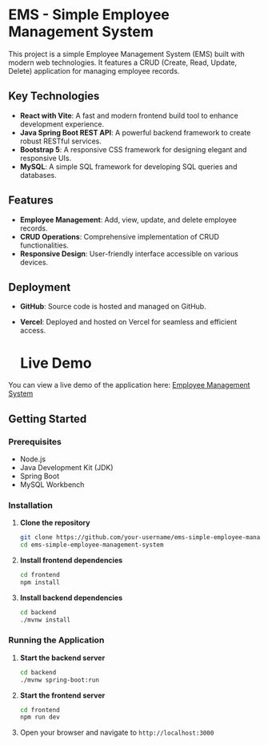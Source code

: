 # EMS - Simple Employee Management System

This project is a simple Employee Management System (EMS) built with modern web technologies. It features a CRUD (Create, Read, Update, Delete) application for managing employee records.

## Key Technologies

- **React with Vite**: A fast and modern frontend build tool to enhance development experience.
- **Java Spring Boot REST API**: A powerful backend framework to create robust RESTful services.
- **Bootstrap 5**: A responsive CSS framework for designing elegant and responsive UIs.
- **MySQL**: A simple SQL framework for developing SQL queries and databases.

## Features

- **Employee Management**: Add, view, update, and delete employee records.
- **CRUD Operations**: Comprehensive implementation of CRUD functionalities.
- **Responsive Design**: User-friendly interface accessible on various devices.

## Deployment

- **GitHub**: Source code is hosted and managed on GitHub.
- **Vercel**: Deployed and hosted on Vercel for seamless and efficient access.

  # Live Demo
You can view a live demo of the application here: [Employee Management System](https://employee-management-system-amber.vercel.app/)


## Getting Started

### Prerequisites

- Node.js
- Java Development Kit (JDK)
- Spring Boot
- MySQL Workbench

### Installation

1. **Clone the repository**

    ```bash
    git clone https://github.com/your-username/ems-simple-employee-management-system.git
    cd ems-simple-employee-management-system
    ```

2. **Install frontend dependencies**

    ```bash
    cd frontend
    npm install
    ```

3. **Install backend dependencies**

    ```bash
    cd backend
    ./mvnw install
    ```

### Running the Application

1. **Start the backend server**

    ```bash
    cd backend
    ./mvnw spring-boot:run
    ```

2. **Start the frontend server**

    ```bash
    cd frontend
    npm run dev
    ```

3. Open your browser and navigate to `http://localhost:3000`

